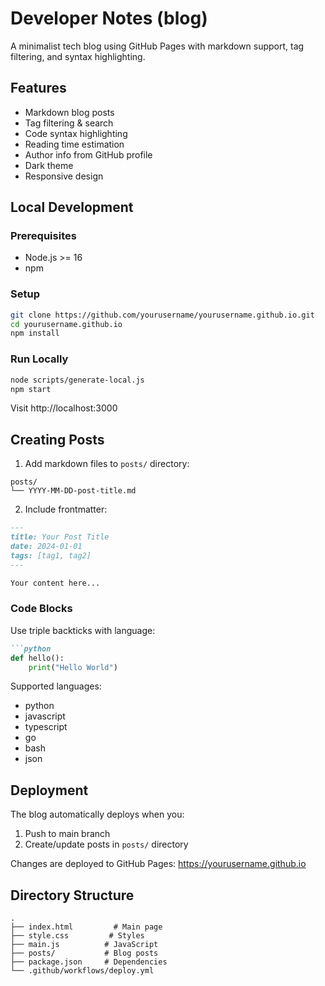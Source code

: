 # Developer Notes (blog)

A minimalist tech blog using GitHub Pages with markdown support, tag filtering, and syntax highlighting.

## Features
- Markdown blog posts
- Tag filtering & search
- Code syntax highlighting
- Reading time estimation
- Author info from GitHub profile
- Dark theme
- Responsive design

## Local Development

### Prerequisites
- Node.js >= 16
- npm

### Setup
```bash
git clone https://github.com/yourusername/yourusername.github.io.git
cd yourusername.github.io
npm install
```

### Run Locally
```bash
node scripts/generate-local.js
npm start
```
Visit http://localhost:3000

## Creating Posts

1. Add markdown files to `posts/` directory:
```
posts/
└── YYYY-MM-DD-post-title.md
```

2. Include frontmatter:
```markdown
---
title: Your Post Title
date: 2024-01-01
tags: [tag1, tag2]
---

Your content here...
```

### Code Blocks
Use triple backticks with language:
```markdown
```python
def hello():
    print("Hello World")
```

Supported languages:
- python
- javascript
- typescript
- go
- bash
- json

## Deployment

The blog automatically deploys when you:
1. Push to main branch
2. Create/update posts in `posts/` directory

Changes are deployed to GitHub Pages: https://yourusername.github.io

## Directory Structure

```
.
├── index.html         # Main page
├── style.css         # Styles
├── main.js          # JavaScript
├── posts/           # Blog posts
├── package.json     # Dependencies
└── .github/workflows/deploy.yml
```